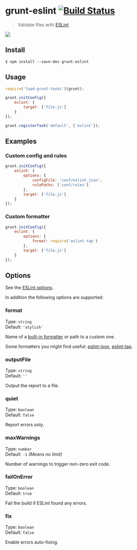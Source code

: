 # grunt-eslint [![Build Status](https://travis-ci.org/sindresorhus/grunt-eslint.svg?branch=master)](https://travis-ci.org/sindresorhus/grunt-eslint)

> Validate files with [ESLint](https://eslint.org)

![](screenshot.png)


## Install

```
$ npm install --save-dev grunt-eslint
```


## Usage

```js
require('load-grunt-tasks')(grunt);

grunt.initConfig({
	eslint: {
		target: ['file.js']
	}
});

grunt.registerTask('default', ['eslint']);
```


## Examples

### Custom config and rules

```js
grunt.initConfig({
	eslint: {
		options: {
			configFile: 'conf/eslint.json',
			rulePaths: ['conf/rules']
		},
		target: ['file.js']
	}
});
```

### Custom formatter

```js
grunt.initConfig({
	eslint: {
		options: {
			format: require('eslint-tap')
		},
		target: ['file.js']
	}
});
```


## Options

See the [ESLint options](https://eslint.org/docs/developer-guide/nodejs-api#cliengine).

In addition the following options are supported:

### format

Type: `string`<br>
Default: `'stylish'`

Name of a [built-in formatter](https://github.com/eslint/eslint/tree/master/lib/cli-engine/formatters) or path to a custom one.

Some formatters you might find useful: [eslint-json](https://github.com/sindresorhus/eslint-json), [eslint-tap](https://github.com/sindresorhus/eslint-tap).

### outputFile

Type: `string`<br>
Default: `''`

Output the report to a file.

### quiet

Type: `boolean`<br>
Default: `false`

Report errors only.

### maxWarnings

Type: `number`<br>
Default: `-1` *(Means no limit)*

Number of warnings to trigger non-zero exit code.

### failOnError

Type: `boolean`<br>
Default: `true`

Fail the build if ESLint found any errors.

### fix

Type: `boolean`<br>
Default: `false`

Enable errors auto-fixing.
